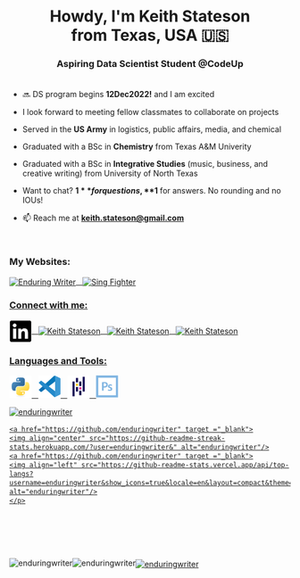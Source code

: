 <!---
Hi everyone. This is my README.md file for GitHub
-->

<html>

<head>
    <h1 align="center">
    Howdy, I'm Keith Stateson <br> from Texas, USA 🇺🇸
    </h1>
</head>

<head>
    <h3 align="center">
    Aspiring Data Scientist Student @CodeUp
    <br><br>
    </h3>
</head>

<!--- Snapshot of Events -->
- 🔜 DS program begins **12Dec2022!** and I am excited

- I look forward to meeting fellow classmates to collaborate on projects

- Served in the **US Army** in logistics, public affairs, media, and chemical

- Graduated with a BSc in **Chemistry** from Texas A&M Univerity

- Graduated with a BSc in **Integrative Studies** (music, business, and creative writing) from University of North Texas

- Want to chat? **$1** for questions, **$1** for answers. No rounding and no IOUs!

- 📫 Reach me at **keith.stateson@gmail.com**


<br>
<!--- My websites that I have designed and managed -->
<head>
    <h3 align="left">
    My Websites:
    </h3>
</head>

<body>
    <p align="left">
    <a href="https://www.enduringwriter.com" target="blank">
    <img align="center" src="https://static.wixstatic.com/media/076b99_b08fce0a88f04c25b48afa89f780cecd~mv2.png" alt="Enduring Writer" style="object-fit:contain; width:50px; height:50px;"/>
    &nbsp;
    <a href="https://www.singfighter.com" target="blank">
    <img align="center" src="https://static.wixstatic.com/media/076b99_b626ee29d9504784a7ae48ec364a4aac~mv2.png" alt="Sing Fighter" style="object-fit:scale-contain; width:40px; height:40px;"/>
    <p>
</body>


<!--- Social networks that I use or plan on using -->
<head>
    <h3 align="left">
    Connect with me:</h3>
</head>

<body>
    <p align="left">
    <a href="https://www.linkedin.com/in/keithstateson" target="blank">
    <img align="center" src="https://raw.githubusercontent.com/devicons/devicon/master/icons/linkedin/linkedin-plain.svg" alt="Keith Stateson" height="40" width="40"/>
    &nbsp;
    <a href="https://youtu.be/rBRtNWWkKtQ" target="blank"><img align="center" src="https://raw.githubusercontent.com/enduringwriter/icons/main/youtube.png" alt="Keith Stateson" height="40" width="40"/>
    &nbsp;
    <a href="https://twitter.com/enduringwriter" target="blank">
    <img align="center" src="https://raw.githubusercontent.com/enduringwriter/icons/main/twitter.png" alt="Keith Stateson" height="40" width="40"/>
    &nbsp;
    <a href="https://stackoverflow.com/users/20429461/enduringwriter" target="blank"><img align="center" src="https://raw.githubusercontent.com/enduringwriter/icons/main/stackoverflow.png" alt="Keith Stateson" height="40" width="40"/>
    </p>
</body>


<!--- Technical skills -->
<head>
    <h3 align="left">Languages and Tools:</h3>
</head>

<body>
    <p align="left">
    <a href="https://github.com/enduringwriter" target="_blank">
    <img src="https://raw.githubusercontent.com/devicons/devicon/master/icons/python/python-original.svg" alt="python" width="40" height="40"/>
    &nbsp;
    <a href="https://github.com/enduringwriter" target="_blank">
    <img src="https://raw.githubusercontent.com/devicons/devicon/master/icons/vscode/vscode-original.svg" alt="flask" width="40" height="40"/>
    &nbsp;
    <a href="https://github.com/enduringwriter" target="_blank">
    <img src="https://raw.githubusercontent.com/devicons/devicon/master/icons/pandas/pandas-original.svg" alt="pandas" width="40" height="40"/>
    &nbsp;
    <a href="https://github.com/enduringwriter" target="_blank">
    <img src="https://raw.githubusercontent.com/devicons/devicon/master/icons/photoshop/photoshop-line.svg" alt="photoshop" width="40" height="40"/>
    </p>


<!--- GitHub stats -->
<body>
    <p align="left">
    <a href="https://github.com/enduringwriter" target="_blank">    
    <img alight="left" src="https://github-readme-stats.vercel.app/api?username=enduringwriter" alt="enduringwriter"/>
    
    <a href="https://github.com/enduringwriter" target ="_blank">
    <img align="center" src="https://github-readme-streak-stats.herokuapp.com/?user=enduringwriter&" alt="enduringwriter"/>
    <a href="https://github.com/enduringwriter" target ="_blank">
    <img align="left" src="https://github-readme-stats.vercel.app/api/top-langs?username=enduringwriter&show_icons=true&locale=en&layout=compact&theme=default&langs_count=10" alt="enduringwriter"/>
    </p>
</body>

<br><br><br><br>

<!--- GitHub repositories -->
<body>
    <p align="left">
    <a href="https://github.com/enduringwriter" target ="_blank">
    <img align="left" src="https://github-readme-stats.vercel.app/api/pin/?username=enduringwriter&repo=fun_projects" alt="enduringwriter"/>
    <a href="https://github.com/enduringwriter" target ="_blank">
    <img align="center" src="https://github-readme-stats.vercel.app/api/pin/?username=enduringwriter&repo=icons" alt="enduringwriter"/>
    <a href="https://github.com/enduringwriter" target ="_blank">
    <img align="left" src="https://github-readme-stats.vercel.app/api/pin/?username=enduringwriter&repo=enduringwriter" alt="enduringwriter"/>
    </p>
</body>

</html>
